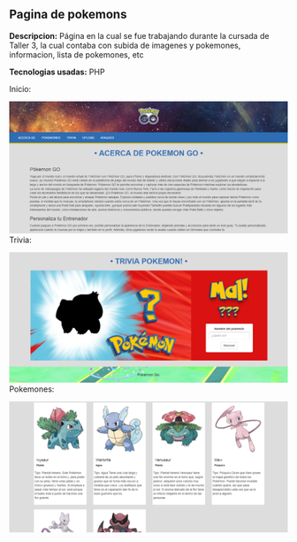 ## Pagina de pokemons

**Descripcion:**
Página en la cual se fue trabajando durante la cursada de Taller 3, la cual contaba con subida de imagenes y pokemones, informacion, lista de pokemones, etc

**Tecnologias usadas:**
PHP

Inicio:

![Image of inicio](capturas/inicio.PNG)<br />
Trivia:

![Image of inicio](capturas/trivia.PNG)<br />
Pokemones:<br />

![Image of inicio](capturas/pokemones.PNG)<br />

